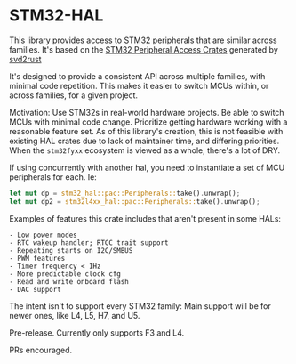 # STM32-HAL

This library provides access to STM32 peripherals that are similar across
families. It's based on the 
[STM32 Peripheral Access Crates](https://github.com/stm32-rs/stm32-rs) generated by [svd2rust](https://github.com/rust-embedded/svd2rust)

It's designed to provide a consistent API across multiple families, with minimal code repetition.
This makes it easier to switch MCUs within, or across families, for a given project. 

Motivation: Use STM32s in real-world hardware projects. Be able to switch MCUs with
minimal code change. Prioritize getting hardware working with a reasonable feature set.
As of this library's creation, this is not feasible with existing HAL crates due
to lack of maintainer time, and differing priorities. When the `stm32fyxx` ecosystem
is viewed as a whole, there's a lot of DRY.

If using concurrently with another hal, you need to instantiate a set of
MCU peripherals for each. Ie:
```rust
let mut dp = stm32_hal::pac::Peripherals::take().unwrap();
let mut dp2 = stm32l4xx_hal::pac::Peripherals::take().unwrap();
```

Examples of features this crate includes that aren't present in some HALs:

    - Low power modes
    - RTC wakeup handler; RTCC trait support
    - Repeating starts on I2C/SMBUS
    - PWM features
    - Timer frequency < 1Hz
    - More predictable clock cfg
    - Read and write onboard flash
    - DAC support
    
The intent isn't to support every STM32 family: Main support will be for newer ones,
like L4, L5, H7, and U5.

Pre-release. Currently only supports F3 and L4.

PRs encouraged.